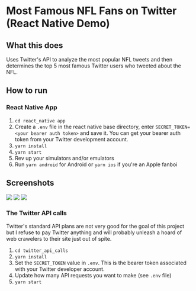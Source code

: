 # Most Famous NFL Fans on Twitter (React Native Demo)

## What this does

Uses Twitter's API to analyze the most popular NFL tweets and then determines the top 5 most famous Twitter users who tweeted about the NFL.

## How to run

### React Native App
1. `cd react_native app`
2. Create a `.env` file in the react native base directory, enter `SECRET_TOKEN=<your bearer auth token>` and save it.  You can get your bearer auth token from your Twitter development account.
2. `yarn install`
3. `yarn start`
4. Rev up your simulators and/or emulators
5. Run `yarn android` for Android or `yarn ios` if you're an Apple fanboi

## Screenshots
<img src="https://i.imgur.com/IIC2PDm.png"/>
<img src="https://i.imgur.com/E1JuM2d.png"/>
<img src="https://i.imgur.com/EBBelzp.png"/>

### The Twitter API calls
Twitter's standard API plans are not very good for the goal of this project but I refuse to pay Twitter anything and will probably unleash a hoard of web crawelers to their site just out of spite.

1. `cd twitter_api_calls`
2. `yarn install`
3. Set the `SECRET_TOKEN` value in `.env`.  This is the bearer token associated with your Twitter developer account.
4. Update how many API requests you want to make (see `.env` file)
5. `yarn start`
